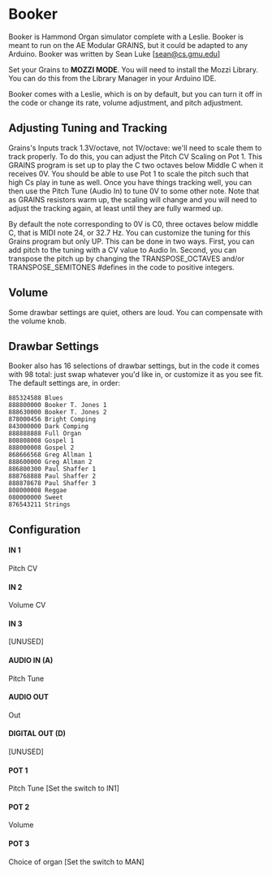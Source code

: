 # Booker

Booker is Hammond Organ simulator complete with a Leslie. Booker is meant to run on the AE Modular GRAINS, but it could be adapted to any Arduino.  Booker was written by Sean Luke [sean@cs.gmu.edu]

Set your Grains to **MOZZI MODE**.  You will need to install the Mozzi Library.  You can do this from the Library Manager in your Arduino IDE.

Booker comes with a Leslie, which is on by default, but you can turn it off in the code or change its rate, volume adjustment, and pitch adjustment.

## Adjusting Tuning and Tracking

Grains's Inputs track 1.3V/octave, not 1V/octave: we'll need to scale them to track properly.  To do this, you can adjust the Pitch CV Scaling on Pot 1.  This GRAINS program is set up to play the C two octaves below Middle C when it receives 0V.  You should be able to use Pot 1 to scale the pitch such that high Cs play in tune as well.  Once you have things tracking well, you can then use the Pitch Tune (Audio In) to tune 0V to some other note.  Note that as GRAINS resistors warm up, the scaling will change and you will need to adjust the tracking again, at least until they are fully warmed up.

By default the note corresponding to 0V is C0, three octaves below middle C, that is MIDI note 24, or 32.7 Hz.  You can customize the tuning for this Grains program but only UP.  This can be done in two ways.  First, you can add pitch to the tuning with a CV value to Audio In.  Second, you can transpose the pitch up by changing the TRANSPOSE_OCTAVES and/or TRANSPOSE_SEMITONES #defines in the code to positive integers.

## Volume

Some drawbar settings are quiet, others are loud.  You can compensate with the volume knob.


## Drawbar Settings

Booker also has 16 selections of drawbar settings, but in the code it comes with 98 total: just swap whatever you'd like in, or customize it as you see fit.  The default settings are, in order:

    885324588 Blues 
    888800000 Booker T. Jones 1 
    888630000 Booker T. Jones 2 
    878000456 Bright Comping 
    843000000 Dark Comping 
    888888888 Full Organ 
    808808008 Gospel 1 
    888000008 Gospel 2 
    868666568 Greg Allman 1 
    888600000 Greg Allman 2 
    886800300 Paul Shaffer 1 
    888768888 Paul Shaffer 2 
    888878678 Paul Shaffer 3 
    808000008 Reggae 
    080000000 Sweet
    876543211 Strings 
  

## Configuration

#### IN 1
Pitch CV
#### IN 2
Volume CV
#### IN 3
[UNUSED]
#### AUDIO IN (A)
Pitch Tune
#### AUDIO OUT
Out
#### DIGITAL OUT (D) 
[UNUSED]
#### POT 1
Pitch Tune  [Set the switch to IN1]
#### POT 2
Volume
#### POT 3
Choice of organ [Set the switch to MAN]

